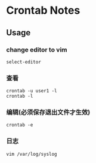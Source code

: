 Crontab Notes
=============

Usage
-----

### change editor to vim

    select-editor

### 查看

    crontab -u user1 -l
    crontab -l

### 编辑(必须保存退出文件才生效)

    crontab -e

### 日志

    vim /var/log/syslog

